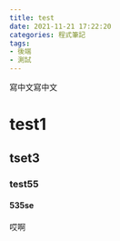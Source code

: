```yaml
---
title: test
date: 2021-11-21 17:22:20
categories: 程式筆記
tags:
- 後端
- 測試
---
```


寫中文寫中文
# test1
## tset3
### test55
#### 535se
哎啊